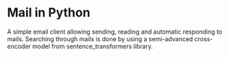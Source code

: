 # Mail in Python
 
A simple email client allowing sending, reading and automatic responding to mails. Searching through mails is done by using a semi-advanced cross-encoder model from sentence_transformers library. 
